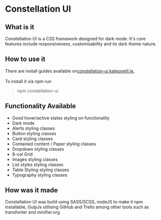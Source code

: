 # Constellation UI

## What is it
Constellation UI is a CSS framework designed for dark mode. It's core features include responsiveness, customisability and its dark theme nature.

## How to use it
There are install guides available on[constellation-ui.kateoneill.ie.](https://constellation-ui.kateoneill.ie/)
<br><br>
To install it via npm run 
> npm constellation-ui

## Functionality Available
- Good hover/active states styling on functionality
- Dark mode
- Alerts styling classes
-	Button styling classes
- Card styling classes
-	Contained content / Paper styling classes
-	Dropdown styling classes
-	8-col Grid 
-	Images styling classes
-	List styles styling classes
-	Table Styling styling classes
- Typography styling classes

## How was it made
Constellation UI was build using SASS/SCSS, nodeJS to make it npm installable, GulpJs utilising GitHub and Trello among other tools such as transfonter and minifier.org

